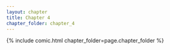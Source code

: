 ```yaml
---
layout: chapter
title: Chapter 4
chapter_folder: chapter_4
---
```


{% include comic.html chapter_folder=page.chapter_folder %}
